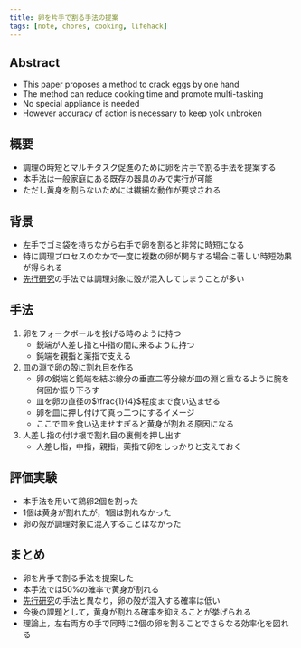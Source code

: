 ```yaml
---
title: 卵を片手で割る手法の提案
tags: [note, chores, cooking, lifehack]
---
```


## Abstract
- This paper proposes a method to crack eggs by one hand
- The method can reduce cooking time and promote multi-tasking
- No special appliance is needed
- However accuracy of action is necessary to keep yolk unbroken

## 概要
- 調理の時短とマルチタスク促進のために卵を片手で割る手法を提案する
- 本手法は一般家庭にある既存の器具のみで実行が可能
- ただし黄身を割らないためには繊細な動作が要求される

## 背景
- 左手でゴミ袋を持ちながら右手で卵を割ると非常に時短になる
- 特に調理プロセスのなかで一度に複数の卵が関与する場合に著しい時短効果が得られる
- [先行研究](https://gourmet-note.jp/posts/15029)の手法では調理対象に殻が混入してしまうことが多い

## 手法
1. 卵をフォークボールを投げる時のように持つ
	- 鋭端が人差し指と中指の間に来るように持つ
	- 鈍端を親指と薬指で支える
2. 皿の淵で卵の殻に割れ目を作る
	- 卵の鋭端と鈍端を結ぶ線分の垂直二等分線が皿の淵と重なるように腕を何回か振り下ろす
	- 皿を卵の直径の$\frac{1}{4}$程度まで食い込ませる
	- 卵を皿に押し付けて真っ二つにするイメージ
	- ここで皿を食い込ませすぎると黄身が割れる原因になる
3. 人差し指の付け根で割れ目の裏側を押し出す
	- 人差し指，中指，親指，薬指で卵をしっかりと支えておく

## 評価実験
- 本手法を用いて鶏卵2個を割った
- 1個は黄身が割れたが，1個は割れなかった
- 卵の殻が調理対象に混入することはなかった

## まとめ
- 卵を片手で割る手法を提案した
- 本手法では50%の確率で黄身が割れる
- [先行研究](https://gourmet-note.jp/posts/15029)の手法と異なり，卵の殻が混入する確率は低い
- 今後の課題として，黄身が割れる確率を抑えることが挙げられる
- 理論上，左右両方の手で同時に2個の卵を割ることでさらなる効率化を図れる